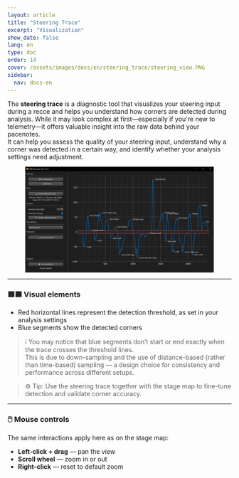 ```yaml
---
layout: article
title: "Steering Trace"
excerpt: "Visualization"
show_date: false
lang: en
type: doc
order: 14
cover: /assets/images/docs/en/steering_trace/steering_view.PNG
sidebar:
  nav: docs-en
---
```


The **steering trace** is a diagnostic tool that visualizes your steering input during a recce and helps you understand how corners are detected during analysis. While it may look complex at first—especially if you're new to telemetry—it offers valuable insight into the raw data behind your pacenotes.  
It can help you assess the quality of your steering input, understand why a corner was detected in a certain way, and identify whether your analysis settings need adjustment.

<div class="cell cell--12 cell--md-6">
  <figure>
    <a data-gallery href="/assets/images/docs/en/steering_trace/steering_view.PNG">
      <img src="/assets/images/docs/en/steering_trace/steering_view.PNG" style="display: block; margin: 0 auto; max-width: 100%;" alt="Steering View" />
    </a>
  </figure>
</div>

---

### 🟥🟦 Visual elements

- Red horizontal lines represent the detection threshold, as set in your analysis settings  
- Blue segments show the detected corners

> ℹ️ You may notice that blue segments don’t start or end exactly when the trace crosses the threshold lines.  
> This is due to down-sampling and the use of distance-based (rather than time-based) sampling — a design choice for consistency and performance across different setups.

> ⚙️ Tip: Use the steering trace together with the stage map to fine-tune detection and validate corner accuracy.

---

### 🖱️ Mouse controls

The same interactions apply here as on the stage map:

- **Left-click + drag** — pan the view  
- **Scroll wheel** — zoom in or out  
- **Right-click** — reset to default zoom
